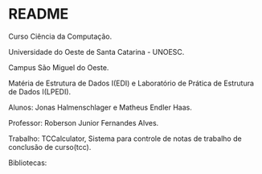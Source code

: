 # README #

Curso Ciência da Computação.

Universidade do Oeste de Santa Catarina - UNOESC.

Campus São Miguel do Oeste.

Matéria de Estrutura de Dados I(EDI) e Laboratório de Prática de Estrutura de Dados I(LPEDI).

Alunos: Jonas Halmenschlager e Matheus Endler Haas.

Professor: Roberson Junior Fernandes Alves.

Trabalho: TCCalculator, Sistema para controle de notas de trabalho de conclusão de curso(tcc).

Bibliotecas: